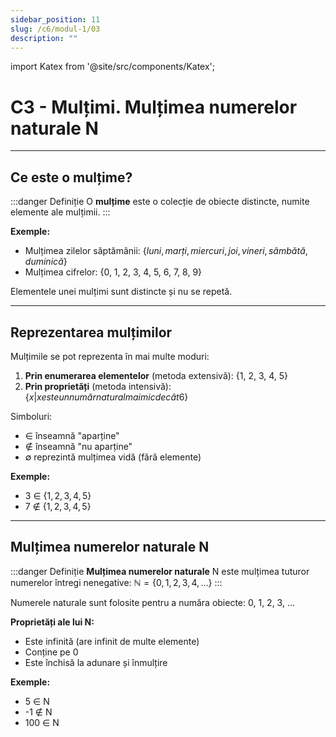 ```yaml
---
sidebar_position: 11
slug: /c6/modul-1/03
description: ""
---
```


import Katex from '@site/src/components/Katex';

# C3 - Mulțimi. Mulțimea numerelor naturale N

---

## Ce este o mulțime?

:::danger Definiție
O **mulțime** este o colecție de obiecte distincte, numite elemente ale mulțimii.
:::

**Exemple:**
- Mulțimea zilelor săptămânii: $\{luni, marți, miercuri, joi, vineri, sâmbătă, duminică\}$
- Mulțimea cifrelor: {0, 1, 2, 3, 4, 5, 6, 7, 8, 9}

Elementele unei mulțimi sunt distincte și nu se repetă.

---

## Reprezentarea mulțimilor

Mulțimile se pot reprezenta în mai multe moduri:

1. **Prin enumerarea elementelor** (metoda extensivă): {1, 2, 3, 4, 5}
2. **Prin proprietăți** (metoda intensivă): $\{x | x este un număr natural mai mic decât 6\}$

Simboluri:
- ∈ înseamnă "aparține"
- ∉ înseamnă "nu aparține"
- ∅ reprezintă mulțimea vidă (fără elemente)

**Exemple:**
- 3 ∈ $\{1, 2, 3, 4, 5\}$
- 7 ∉ $\{1, 2, 3, 4, 5\}$

---

## Mulțimea numerelor naturale N

:::danger Definiție
**Mulțimea numerelor naturale** N este mulțimea tuturor numerelor întregi nenegative: $\mathbb{N} = \{0, 1, 2, 3, 4, ...\}$
:::

Numerele naturale sunt folosite pentru a număra obiecte: 0, 1, 2, 3, ...

**Proprietăți ale lui N:**
- Este infinită (are infinit de multe elemente)
- Conține pe 0
- Este închisă la adunare și înmulțire

**Exemple:**
- 5 ∈ N
- -1 ∉ N
- 100 ∈ N

